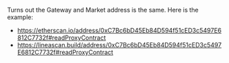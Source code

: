 Turns out the Gateway and Market address is the same. Here is the example:

- https://etherscan.io/address/0xC7Bc6bD45Eb84D594f51cED3c5497E6812C7732f#readProxyContract
- https://lineascan.build/address/0xC7Bc6bD45Eb84D594f51cED3c5497E6812C7732f#readProxyContract
